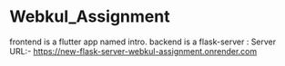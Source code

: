 # Webkul_Assignment

frontend is a flutter app named intro.
backend is a flask-server : Server URL:- https://new-flask-server-webkul-assignment.onrender.com
